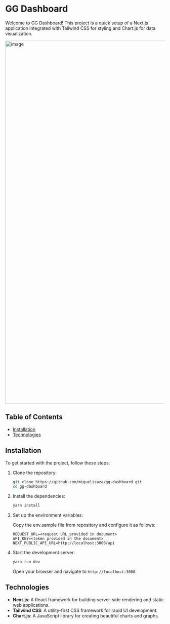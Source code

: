 # GG Dashboard

Welcome to GG Dashboard! This project is a quick setup of a Next.js application integrated with Tailwind CSS for styling and Chart.js for data visualization.

<img width="1147" alt="image" src="https://github.com/miguelisaza/gg-dashboard/assets/18253315/645f7445-2c9b-4ae3-b6c6-682caaf2a41d">



## Table of Contents

- [Installation](#installation)
- [Technologies](#technologies)

## Installation

To get started with the project, follow these steps:

1. Clone the repository:

   ```bash
   git clone https://github.com/miguelisaza/gg-dashboard.git
   cd gg-dashboard
   ```

2. Install the dependencies:

   ```bash
   yarn install
   ```

4. Set up the environment variables:

   Copy the env.sample file from repository and configure it as follows:
   
   ```
   REQUEST_URL=<request URL provided in document>
   API_KEY=<token provided in the document>
   NEXT_PUBLIC_API_URL=http://localhost:3000/api
   ```

6. Start the development server:

   ```bash
   yarn run dev
   ```

   Open your browser and navigate to `http://localhost:3000`.

## Technologies

- **Next.js**: A React framework for building server-side rendering and static web applications.
- **Tailwind CSS**: A utility-first CSS framework for rapid UI development.
- **Chart.js**: A JavaScript library for creating beautiful charts and graphs.
